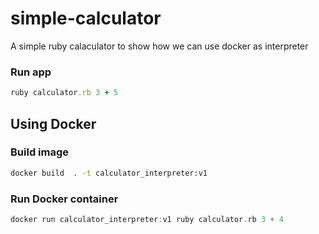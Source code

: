 
# simple-calculator

A simple ruby calaculator to show how we can use docker as interpreter

### Run app

```ruby
ruby calculator.rb 3 + 5
```

## Using Docker

### Build image

```bash
docker build  . -t calculator_interpreter:v1
```

### Run Docker container

```go
docker run calculator_interpreter:v1 ruby calculator.rb 3 + 4
```
